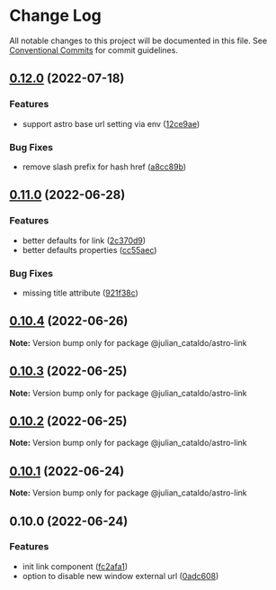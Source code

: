 # Change Log

All notable changes to this project will be documented in this file.
See [Conventional Commits](https://conventionalcommits.org) for commit guidelines.

## [0.12.0](https://github.com/JulianCataldo/web-garden/compare/@julian_cataldo/astro-link@0.11.0...@julian_cataldo/astro-link@0.12.0) (2022-07-18)

### Features

- support astro base url setting via env ([12ce9ae](https://github.com/JulianCataldo/web-garden/commit/12ce9ae07253eafe90ed06ca57e090ad1e1d8ee4))

### Bug Fixes

- remove slash prefix for hash href ([a8cc89b](https://github.com/JulianCataldo/web-garden/commit/a8cc89bf26a3640095829089cba65b29d363a4b5))

## [0.11.0](https://github.com/JulianCataldo/web-garden/compare/@julian_cataldo/astro-link@0.10.4...@julian_cataldo/astro-link@0.11.0) (2022-06-28)

### Features

- better defaults for link ([2c370d9](https://github.com/JulianCataldo/web-garden/commit/2c370d944ce577e5480a07108e81a078bc3200b5))
- better defaults properties ([cc55aec](https://github.com/JulianCataldo/web-garden/commit/cc55aecd0ea8051ab268c391cb5a28372d7ca896))

### Bug Fixes

- missing title attribute ([921f38c](https://github.com/JulianCataldo/web-garden/commit/921f38c88f7e41695ff0a6ba6f25cbe29103205c))

## [0.10.4](https://github.com/JulianCataldo/web-garden/compare/@julian_cataldo/astro-link@0.10.3...@julian_cataldo/astro-link@0.10.4) (2022-06-26)

**Note:** Version bump only for package @julian_cataldo/astro-link

## [0.10.3](https://github.com/JulianCataldo/web-garden/compare/@julian_cataldo/astro-link@0.10.2...@julian_cataldo/astro-link@0.10.3) (2022-06-25)

**Note:** Version bump only for package @julian_cataldo/astro-link

## [0.10.2](https://github.com/JulianCataldo/web-garden/compare/@julian_cataldo/astro-link@0.10.1...@julian_cataldo/astro-link@0.10.2) (2022-06-25)

**Note:** Version bump only for package @julian_cataldo/astro-link

## [0.10.1](https://github.com/JulianCataldo/web-garden/compare/@julian_cataldo/astro-link@0.10.0...@julian_cataldo/astro-link@0.10.1) (2022-06-24)

**Note:** Version bump only for package @julian_cataldo/astro-link

## 0.10.0 (2022-06-24)

### Features

- init link component ([fc2afa1](https://github.com/JulianCataldo/web-garden/commit/fc2afa191cd34450df1f47812339c0a5b51915f0))
- option to disable new window external url ([0adc608](https://github.com/JulianCataldo/web-garden/commit/0adc6088d5dc983aa8fb92f8e61bbb7f8a2c58c1))
